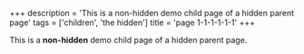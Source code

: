 +++
description = 'This is a non-hidden demo child page of a hidden parent page'
tags = ['children', 'the hidden']
title = 'page 1-1-1-1-1-1'
+++

This is a **non-hidden** demo child page of a hidden parent page.